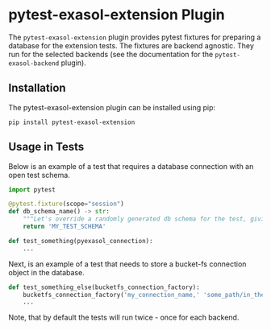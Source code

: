 # pytest-exasol-extension Plugin

The `pytest-exasol-extension` plugin provides pytest fixtures for preparing a database for the extension tests.
The fixtures are backend agnostic. They run for the selected backends
(see the documentation for the `pytest-exasol-backend` plugin).

## Installation

The pytest-exasol-extension plugin can be installed using pip:

```shell
pip install pytest-exasol-extension
```

## Usage in Tests

Below is an example of a test that requires a database connection with an open test schema.

```python
import pytest

@pytest.fixture(scope="session")
def db_schema_name() -> str:
    """Let's override a randomly generated db schema for the test, giving it a meaningful name."""
    return 'MY_TEST_SCHEMA'

def test_something(pyexasol_connection):
    ...
```

Next, is an example of a test that needs to store a bucket-fs connection object in the database.

```python
def test_something_else(bucketfs_connection_factory):
    bucketfs_connection_factory('my_connection_name,' 'some_path/in_the_bucket')
    ...
```

Note, that by default the tests will run twice - once for each backend.

